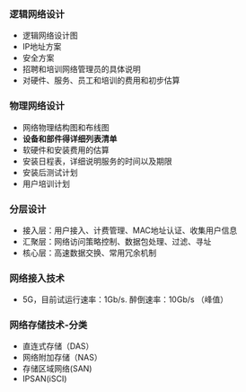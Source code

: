### 逻辑网络设计
* 逻辑网络设计图
* IP地址方案
* 安全方案
* 招聘和培训网络管理员的具体说明
* 对硬件、服务、员工和培训的费用和初步估算

### 物理网络设计
* 网络物理结构图和布线图
* **设备和部件得详细列表清单**
* 软硬件和安装费用的估算
* 安装日程表，详细说明服务的时间以及期限
* 安装后测试计划
* 用户培训计划


### 分层设计

* 接入层：用户接入、计费管理、MAC地址认证、收集用户信息
* 汇聚层：网络访问策略控制、数据包处理、过滤、寻址
* 核心层：高速数据交换、常用冗余机制


### 网络接入技术
* 5G，目前试运行速率：1Gb/s. 醉倒速率：10Gb/s （峰值）


### 网络存储技术-分类

* 直连式存储（DAS）
* 网络附加存储（NAS）
* 存储区域网络(SAN)
* IPSAN(iSCI)